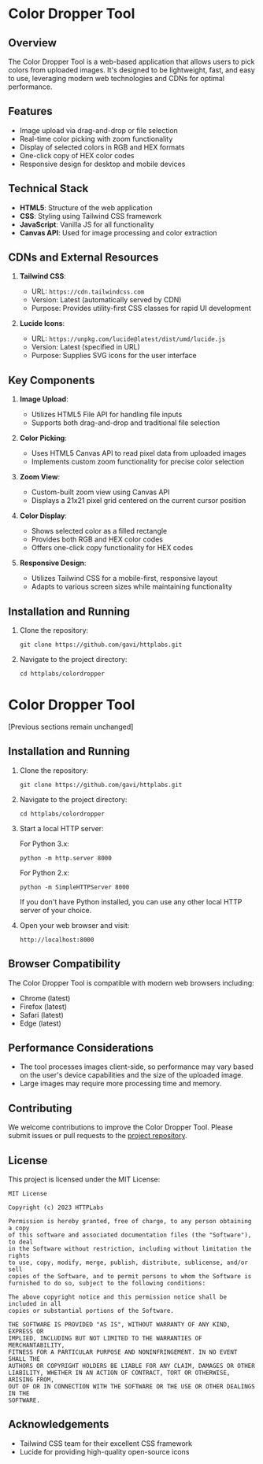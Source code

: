 # Color Dropper Tool

## Overview

The Color Dropper Tool is a web-based application that allows users to pick colors from uploaded images. It's designed to be lightweight, fast, and easy to use, leveraging modern web technologies and CDNs for optimal performance.

## Features

- Image upload via drag-and-drop or file selection
- Real-time color picking with zoom functionality
- Display of selected colors in RGB and HEX formats
- One-click copy of HEX color codes
- Responsive design for desktop and mobile devices

## Technical Stack

- **HTML5**: Structure of the web application
- **CSS**: Styling using Tailwind CSS framework
- **JavaScript**: Vanilla JS for all functionality
- **Canvas API**: Used for image processing and color extraction

## CDNs and External Resources

1. **Tailwind CSS**: 
   - URL: `https://cdn.tailwindcss.com`
   - Version: Latest (automatically served by CDN)
   - Purpose: Provides utility-first CSS classes for rapid UI development

2. **Lucide Icons**:
   - URL: `https://unpkg.com/lucide@latest/dist/umd/lucide.js`
   - Version: Latest (specified in URL)
   - Purpose: Supplies SVG icons for the user interface

## Key Components

1. **Image Upload**:
   - Utilizes HTML5 File API for handling file inputs
   - Supports both drag-and-drop and traditional file selection

2. **Color Picking**:
   - Uses HTML5 Canvas API to read pixel data from uploaded images
   - Implements custom zoom functionality for precise color selection

3. **Zoom View**:
   - Custom-built zoom view using Canvas API
   - Displays a 21x21 pixel grid centered on the current cursor position

4. **Color Display**:
   - Shows selected color as a filled rectangle
   - Provides both RGB and HEX color codes
   - Offers one-click copy functionality for HEX codes

5. **Responsive Design**:
   - Utilizes Tailwind CSS for a mobile-first, responsive layout
   - Adapts to various screen sizes while maintaining functionality

## Installation and Running

1. Clone the repository:
   ```
   git clone https://github.com/gavi/httplabs.git
   ```

2. Navigate to the project directory:
   ```
   cd httplabs/colordropper
   ```

# Color Dropper Tool

[Previous sections remain unchanged]

## Installation and Running

1. Clone the repository:
   ```
   git clone https://github.com/gavi/httplabs.git
   ```

2. Navigate to the project directory:
   ```
   cd httplabs/colordropper
   ```

3. Start a local HTTP server:

   For Python 3.x:
   ```
   python -m http.server 8000
   ```
   
   For Python 2.x:
   ```
   python -m SimpleHTTPServer 8000
   ```

   If you don't have Python installed, you can use any other local HTTP server of your choice.

4. Open your web browser and visit:
   ```
   http://localhost:8000
   ```

## Browser Compatibility

The Color Dropper Tool is compatible with modern web browsers including:
- Chrome (latest)
- Firefox (latest)
- Safari (latest)
- Edge (latest)

## Performance Considerations

- The tool processes images client-side, so performance may vary based on the user's device capabilities and the size of the uploaded image.
- Large images may require more processing time and memory.

## Contributing

We welcome contributions to improve the Color Dropper Tool. Please submit issues or pull requests to the [project repository](https://github.com/gavi/httplabs).

## License

This project is licensed under the MIT License:

```
MIT License

Copyright (c) 2023 HTTPLabs

Permission is hereby granted, free of charge, to any person obtaining a copy
of this software and associated documentation files (the "Software"), to deal
in the Software without restriction, including without limitation the rights
to use, copy, modify, merge, publish, distribute, sublicense, and/or sell
copies of the Software, and to permit persons to whom the Software is
furnished to do so, subject to the following conditions:

The above copyright notice and this permission notice shall be included in all
copies or substantial portions of the Software.

THE SOFTWARE IS PROVIDED "AS IS", WITHOUT WARRANTY OF ANY KIND, EXPRESS OR
IMPLIED, INCLUDING BUT NOT LIMITED TO THE WARRANTIES OF MERCHANTABILITY,
FITNESS FOR A PARTICULAR PURPOSE AND NONINFRINGEMENT. IN NO EVENT SHALL THE
AUTHORS OR COPYRIGHT HOLDERS BE LIABLE FOR ANY CLAIM, DAMAGES OR OTHER
LIABILITY, WHETHER IN AN ACTION OF CONTRACT, TORT OR OTHERWISE, ARISING FROM,
OUT OF OR IN CONNECTION WITH THE SOFTWARE OR THE USE OR OTHER DEALINGS IN THE
SOFTWARE.
```

## Acknowledgements

- Tailwind CSS team for their excellent CSS framework
- Lucide for providing high-quality open-source icons